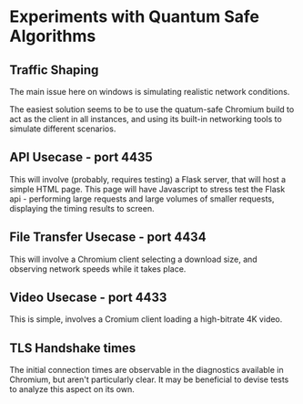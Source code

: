 # Experiments with Quantum Safe Algorithms

## Traffic Shaping

The main issue here on windows is simulating realistic network conditions.

The easiest solution seems to be to use the quatum-safe Chromium build to act as the client in all instances, and using its built-in networking tools to simulate different scenarios.


## API Usecase - port 4435

This will involve (probably, requires testing) a Flask server, that will host a simple HTML page. This page will have Javascript to stress test the Flask api - performing large requests and large volumes of smaller requests, displaying the timing results to screen.


## File Transfer Usecase - port 4434

This will involve a Chromium client selecting a download size, and observing network speeds while it takes place.


## Video Usecase - port 4433

This is simple, involves a Cromium client loading a high-bitrate 4K video.

## TLS Handshake times

The initial connection times are observable in the diagnostics available in Chromium, but aren't particularly clear. It may be beneficial to devise tests to analyze this aspect on its own.
